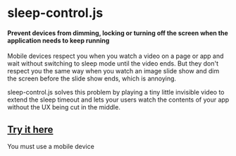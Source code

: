 # sleep-control.js
#### Prevent devices from dimming, locking or turning off the screen when the application needs to keep running

Mobile devices respect you when you watch a video on a page or app and wait without switching to sleep mode until the video ends.
But they don't respect you the same way when you watch an image slide show and dim the screen before the slide show ends, which is annoying.

sleep-control.js solves this problem by playing a tiny little invisible video to extend the sleep timeout and lets your users watch the contents of your app without the UX being cut in the middle.

## [Try it here](https://topraksoyearthmantsuchimoto.github.io/sleep-control.js/)
You must use a mobile device
